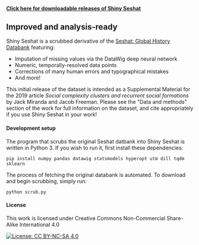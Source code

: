 #### [Click here for downloadable releases of Shiny Seshat](https://github.com/JackMiranda/shiny-seshat/releases)

## Improved and analysis-ready

Shiny Seshat is a scrubbed derivative of the [Seshat: Global History Databank](https://seshatdatabank.info) featuring:

*  Imputation of missing values via the DataWig deep neural network
*  Numeric, temporally-resolved data points 
*  Corrections of many human errors and typographical mistakes
*  And more!

This initial release of the dataset is intended as a Supplemental Material for the 2019 article _Social complexity clusters and recurrent social formations_ by Jack Miranda and Jacob Freeman. Please see the "Data and methods" section of the work for full information on the dataset, and cite appropriately if you use Shiny Seshat in your work!

#### Development setup

The program that scrubs the original Seshat datbank into Shiny Seshat is written in Python 3. If you wish to run it, first install these dependencies:

```
pip install numpy pandas datawig statsmodels hyperopt utm dill tqdm sklearn 
```

The process of fetching the original databank is automated. To download and begin scrubbing, simply run:

```
python scrub.py
```
     
#### License     
      
This work is licensed under Creative Commons Non-Commercial Share-Alike International 4.0

[![License: CC BY-NC-SA 4.0](https://licensebuttons.net/l/by-nc-sa/4.0/80x15.png)](https://creativecommons.org/licenses/by-nc-sa/4.0/)
